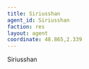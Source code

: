 ```yaml
---
title: Siriusshan
agent_id: Siriusshan 
faction: res
layout: agent
coordinate: 48.865,2.339
---
```


Siriusshan
